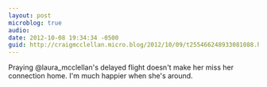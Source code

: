 ```yaml
---
layout: post
microblog: true
audio: 
date: 2012-10-08 19:34:34 -0500
guid: http://craigmcclellan.micro.blog/2012/10/09/t255466248933081088.html
---
```

Praying @laura_mcclellan's delayed flight doesn't make her miss her connection home. I'm much happier when she's around.
